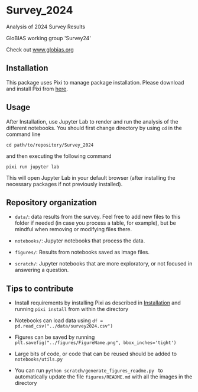 # Survey_2024
Analysis of 2024 Survey Results

GloBIAS working group 'Survey24'

Check out www.globias.org

## Installation

This package uses Pixi to manage package installation.
Please download and install Pixi from [here](https://pixi.sh/latest/#installation).


## Usage

After Installation, use Jupyter Lab to render and run the analysis of the different notebooks.
You should first change directory by using `cd` in the command line

```
cd path/to/repository/Survey_2024
```

and then executing the following command

```
pixi run jupyter lab
```

This will open Jupyter Lab in your default browser (after installing the necessary packages if not previously installed).

## Repository organization

- `data/`: data results from the survey. Feel free to add new files to this folder if needed (in case you process a table, for example), but be mindful when removing or modifying files there.

- `notebooks/`: Jupyter notebooks that process the data.

- `figures/`: Results from notebooks saved as image files.

- `scratch/`: Jupyter notebooks that are more exploratory, or not focused in answering a question.

## Tips to contribute

- Install requirements by installing Pixi as described in [Installation](#installation) and running `pixi install` from within the directory

- Notebooks can load data using `df = pd.read_csv("../data/survey2024.csv")`

- Figures can be saved by running `plt.savefig("../figures/FigureName.png", bbox_inches='tight')`

- Large bits of code, or code that can be reused should be added to `notebooks/utils.py`

- You can run `python scratch/generate_figures_readme.py ` to automatically update the file `figures/README.md` with all the images in the directory